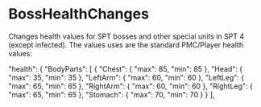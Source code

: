# BossHealthChanges
Changes health values for SPT bosses and other special units in SPT 4 (except infected).
The values uses are the standard PMC/Player health values:

"health": {
    "BodyParts": [
      {
        "Chest": {
          "max": 85,
          "min": 85
        },
        "Head": {
          "max": 35,
          "min": 35
        },
        "LeftArm": {
          "max": 60,
          "min": 60
        },
        "LeftLeg": {
          "max": 65,
          "min": 65
        },
        "RightArm": {
          "max": 60,
          "min": 60
        },
        "RightLeg": {
          "max": 65,
          "min": 65
        },
        "Stomach": {
          "max": 70,
          "min": 70
        }
      }
    ],

